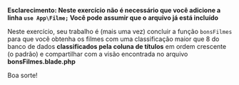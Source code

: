 **Esclarecimento: Neste exercício não é necessário que você adicione a linha `use App\Filme;` Você pode assumir que o arquivo já está incluído**

Neste exercício, seu trabalho é (mais uma vez) concluir a função `bonsFilmes` para que você obtenha os filmes com uma classificação maior que 8 do banco de dados **classificados pela coluna de títulos** em ordem crescente (o padrão) e compartilhar com a visão encontrada no arquivo **bonsFilmes.blade.php**

Boa sorte!
